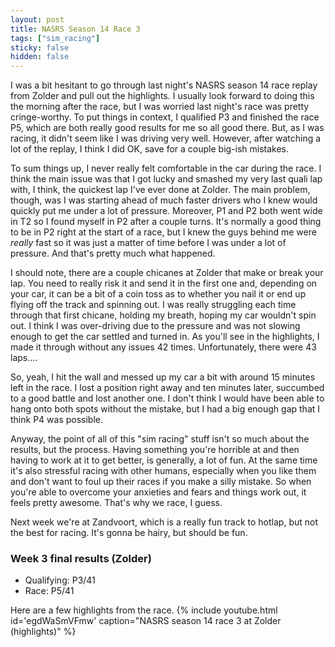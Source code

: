```yaml
---
layout: post
title: NASRS Season 14 Race 3
tags: ["sim_racing"]
sticky: false
hidden: false
---
```


I was a bit hesitant to go through last night's NASRS season 14 race replay from Zolder and pull out the highlights.  I usually look forward to doing this the morning after the race, but I was worried last night's race was pretty cringe-worthy.  To put things in context, I qualified P3 and finished the race P5, which are both really good results for me so all good there.  But, as I was racing, it didn't seem like I was driving very well.  However, after watching a lot of the replay, I think I did OK, save for a couple big-ish mistakes.

To sum things up, I never really felt comfortable in the car during the race.  I think the main issue was that I got lucky and smashed my very last quali lap with, I think, the quickest lap I've ever done at Zolder.  The main problem, though, was I was starting ahead of much faster drivers who I knew would quickly put me under a lot of pressure.  Moreover, P1 and P2 both went wide in T2 so I found myself in P2 after a couple turns.  It's normally a good thing to be in P2 right at the start of a race, but I knew the guys behind me were *really* fast so it was just a matter of time before I was under a lot of pressure.  And that's pretty much what happened.

I should note, there are a couple chicanes at Zolder that make or break your lap.  You need to really risk it and send it in the first one and, depending on your car, it can be a bit of a coin toss as to whether you nail it or end up flying off the track and spinning out.  I was really struggling each time through that first chicane, holding my breath, hoping my car wouldn't spin out.  I think I was over-driving due to the pressure and was not slowing enough to get the car settled and turned in.  As you'll see in the highlights, I made it through without any issues 42 times.  Unfortunately, there were 43 laps....

So, yeah, I hit the wall and messed up my car a bit with around 15 minutes left in the race.  I lost a position right away and ten minutes later, succumbed to a good battle and lost another one.  I don't think I would have been able to hang onto both spots without the mistake, but I had a big enough gap that I think P4 was possible.

Anyway, the point of all of this "sim racing" stuff isn't so much about the results, but the process.  Having something you're horrible at and then having to work at it to get better, is generally, a lot of fun.  At the same time it's also stressful racing with other humans, especially when you like them and don't want to foul up their races if you make a silly mistake.  So when you're able to overcome your anxieties and fears and things work out, it feels pretty awesome.  That's why we race, I guess.

Next week we're at Zandvoort, which is a really fun track to hotlap, but not the best for racing.  It's gonna be hairy, but should be fun.

### Week 3 final results (Zolder)
- Qualifying: P3/41
- Race: P5/41

Here are a few highlights from the race.
{% include youtube.html id='egdWaSmVFmw' caption="NASRS season 14 race 3 at Zolder (highlights)" %}
